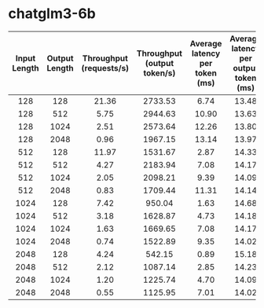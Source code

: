 # chatglm3-6b

| Input Length | Output Length | Throughput (requests/s) | Throughput (output token/s) | Average latency per token (ms) | Average latency per output token (ms) |
|:------------:|:-------------:|:-----------------------:|:---------------------------:|:------------------------------:|:-------------------------------------:|
|128|128|21.36|2733.53|6.74|13.48|
|128|512|5.75|2944.63|10.90|13.63|
|128|1024|2.51|2573.64|12.26|13.80|
|128|2048|0.96|1967.15|13.14|13.97|
|512|128|11.97|1531.67|2.87|14.33|
|512|512|4.27|2183.94|7.08|14.17|
|512|1024|2.05|2098.21|9.39|14.09|
|512|2048|0.83|1709.44|11.31|14.14|
|1024|128|7.42|950.04|1.63|14.68|
|1024|512|3.18|1628.87|4.73|14.18|
|1024|1024|1.63|1669.65|7.08|14.17|
|1024|2048|0.74|1522.89|9.35|14.02|
|2048|128|4.24|542.15|0.89|15.18|
|2048|512|2.12|1087.14|2.85|14.23|
|2048|1024|1.20|1225.74|4.70|14.09|
|2048|2048|0.55|1125.95|7.01|14.02|
